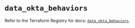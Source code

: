# `data_okta_behaviors`

Refer to the Terraform Registry for docs: [`data_okta_behaviors`](https://registry.terraform.io/providers/okta/okta/4.7.0/docs/data-sources/behaviors).
